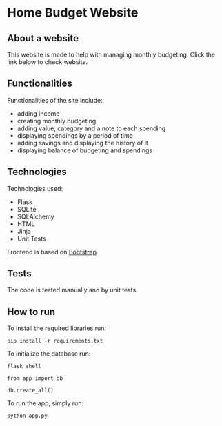 # Home Budget Website

## About a website

This website is made to help with managing monthly budgeting. Click the link below to check website.

## Functionalities

Functionalities of the site include:
- adding income
- creating monthly budgeting
- adding value, category and a note to each spending
- displaying spendings by a period of time
- adding savings and displaying the history of it
- displaying balance of budgeting and spendings

## Technologies

Technologies used:
- Flask
- SQLite
- SQLAlchemy
- HTML
- Jinja
- Unit Tests

Frontend is based on [Bootstrap](https://getbootstrap.com/).

## Tests

The code is tested manually and by unit tests.

## How to run
To install the required libraries run:

```
pip install -r requirements.txt
```

To initialize the database run:
```
flask shell
```
```
from app import db
```
```
db.create_all()
```

To run the app, simply run:
```
python app.py
```
